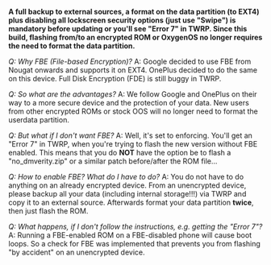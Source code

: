 **A full backup to external sources, a format on the data partition (to EXT4) plus disabling all lockscreen security options (just use "Swipe") is mandatory before updating or you'll see "Error 7" in TWRP.
Since this build, flashing from/to an encrypted ROM or OxygenOS no longer requires the need to format the data partition.**

*Q: Why FBE (File-based Encryption)?*
A: Google decided to use FBE from Nougat onwards and supports it on EXT4. OnePlus decided to do the same on this device. Full Disk Encryption (FDE) is still buggy in TWRP.

*Q: So what are the advantages?*
A: We follow Google and OnePlus on their way to a more secure device and the protection of your data. New users from other encrypted ROMs or stock OOS will no longer need to format the userdata partition.

*Q: But what if I don't want FBE?*
A: Well, it's set to enforcing. You'll get an "Error 7" in TWRP, when you're trying to flash the new version without FBE enabled.
   This means that you do **NOT** have the option be to flash a "no_dmverity.zip" or a similar patch before/after the ROM file...

*Q: How to enable FBE? What do I have to do?*
A: You do not have to do anything on an already encrypted device. From an unencrypted device, please backup all your data (including internal storage!!!) via TWRP and copy it to an external source.
   Afterwards format your data partition **twice**, then just flash the ROM.

*Q: What happens, if I don't follow the instructions, e.g. getting the "Error 7"?*
A: Running a FBE-enabled ROM on a FBE-disabled phone will cause boot loops. So a check for FBE was implemented that prevents you from flashing "by accident" on an unencrypted device.
